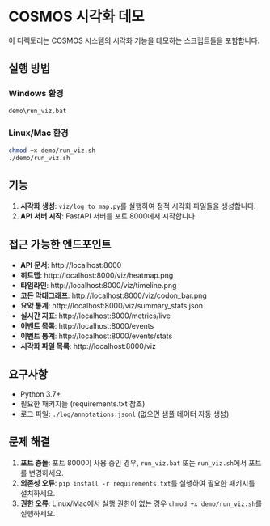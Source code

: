# COSMOS 시각화 데모

이 디렉토리는 COSMOS 시스템의 시각화 기능을 데모하는 스크립트들을 포함합니다.

## 실행 방법

### Windows 환경
```cmd
demo\run_viz.bat
```

### Linux/Mac 환경
```bash
chmod +x demo/run_viz.sh
./demo/run_viz.sh
```

## 기능

1. **시각화 생성**: `viz/log_to_map.py`를 실행하여 정적 시각화 파일들을 생성합니다.
2. **API 서버 시작**: FastAPI 서버를 포트 8000에서 시작합니다.

## 접근 가능한 엔드포인트

- **API 문서**: http://localhost:8000
- **히트맵**: http://localhost:8000/viz/heatmap.png
- **타임라인**: http://localhost:8000/viz/timeline.png
- **코돈 막대그래프**: http://localhost:8000/viz/codon_bar.png
- **요약 통계**: http://localhost:8000/viz/summary_stats.json
- **실시간 지표**: http://localhost:8000/metrics/live
- **이벤트 목록**: http://localhost:8000/events
- **이벤트 통계**: http://localhost:8000/events/stats
- **시각화 파일 목록**: http://localhost:8000/viz

## 요구사항

- Python 3.7+
- 필요한 패키지들 (requirements.txt 참조)
- 로그 파일: `./log/annotations.jsonl` (없으면 샘플 데이터 자동 생성)

## 문제 해결

1. **포트 충돌**: 포트 8000이 사용 중인 경우, `run_viz.bat` 또는 `run_viz.sh`에서 포트를 변경하세요.
2. **의존성 오류**: `pip install -r requirements.txt`를 실행하여 필요한 패키지를 설치하세요.
3. **권한 오류**: Linux/Mac에서 실행 권한이 없는 경우 `chmod +x demo/run_viz.sh`를 실행하세요.
